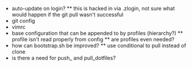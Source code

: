 * auto-update on login?
** this is hacked in via .zlogin, not sure what would happen if the git pull wasn't successful
* git config
* vimrc
* base configuration that can be appended to by profiles (hierarchy?)
** profile isn't read properly from config
** are profiles even needed?
* how can bootstrap.sh be improved?
** use conditional to pull instead of clone
* is there a need for push_ and pull_dotfiles?
